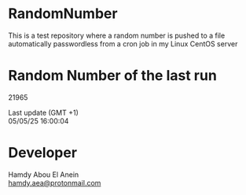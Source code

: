 # RandomNumber    
This is a test repository where a random number is pushed to a file automatically passwordless from a cron job in my Linux CentOS server    
# Random Number of the last run   
21965
      
Last update (GMT +1)    
05/05/25 16:00:04
# Developer    
Hamdy Abou El Anein   
hamdy.aea@protonmail.com
